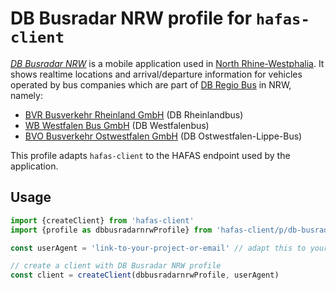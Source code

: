# DB Busradar NRW profile for `hafas-client`

[*DB Busradar NRW*](https://www.bahn.de/westfalenbus/view/fahrplan/busradar.shtml) is a mobile application used in [North Rhine-Westphalia](https://en.wikipedia.org/wiki/North_Rhine-Westphalia).
It shows realtime locations and arrival/departure information for vehicles operated by bus companies which are part of [DB Regio Bus](https://www.dbregio.de/db_regio/view/wir/bus.shtml) in NRW, namely:
- [BVR Busverkehr Rheinland GmbH](https://www.rheinlandbus.de/) (DB Rheinlandbus)
- [WB Westfalen Bus GmbH](https://www.westfalenbus.de/) (DB Westfalenbus)
- [BVO Busverkehr Ostwestfalen GmbH](https://www.ostwestfalen-lippe-bus.de) (DB Ostwestfalen-Lippe-Bus)

This profile adapts `hafas-client` to the HAFAS endpoint used by the application.

## Usage

```js
import {createClient} from 'hafas-client'
import {profile as dbbusradarnrwProfile} from 'hafas-client/p/db-busradar-nrw/index.js'

const userAgent = 'link-to-your-project-or-email' // adapt this to your project!

// create a client with DB Busradar NRW profile
const client = createClient(dbbusradarnrwProfile, userAgent)
```
